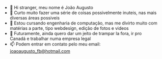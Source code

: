 - 👋 Hi stranger, meu nome é João Augusto
- 👀 Curto muito fazer uma série de coisas possivelmente inuteis, nas mais diversas áreas possiveis
- 🌱 Estou cursando engenharia de computação, mas me divirto muito com matérias a parte, tipo webdesign, edição de fotos e videos
- 💞️ Futuramente, ainda quero dar um jeito de trampar la fora, ir pro Canadá e trabalhar numa empresa legal
- 📫 Podem entrar em contato pelo meu email: joaoaugusto_fb@hotmail.com
